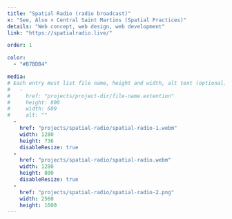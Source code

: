 ```yaml
---
title: "Spatial Radio (radio broadcast)"
x: "See, Also × Central Saint Martins (Spatial Practices)"
details: "Web concept, web design, web development"
link: "https://spatialradio.live/"

order: 1

color: 
  - "#B7BDB4"

media: 
# Each entry must list file name, height and width, alt text (optional)
#   -
#     href: "projects/project-dir/file-name.extention"
#     height: 800
#     width: 600
#     alt: ""
  -
    href: "projects/spatial-radio/spatial-radio-1.webm"
    width: 1280
    height: 736
    disableResize: true
  -
    href: "projects/spatial-radio/spatial-radio.webm"
    width: 1280
    height: 800
    disableResize: true
  -
    href: "projects/spatial-radio/spatial-radio-2.png"
    width: 2560
    height: 1600
---
```

